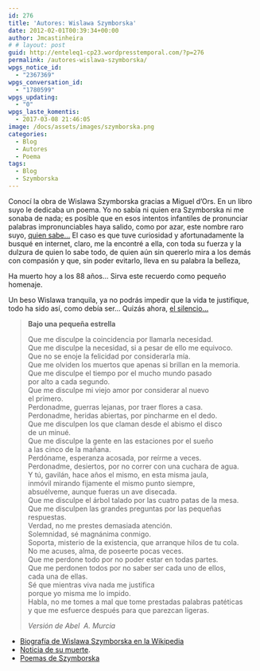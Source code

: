 ```yaml
---
id: 276
title: 'Autores: Wislawa Szymborska'
date: 2012-02-01T00:39:34+00:00
author: Jmcastinheira
# # layout: post
guid: http://enteleq1-cp23.wordpresstemporal.com/?p=276
permalink: /autores-wislawa-szymborska/
wpgs_notice_id:
  - "2367369"
wpgs_conversation_id:
  - "1780599"
wpgs_updating:
  - "0"
wpgs_laste_komentis:
  - 2017-03-08 21:46:05
image: /docs/assets/images/szymborska.png
categories:
  - Blog
  - Autores
  - Poema
tags:
  - Blog
  - Szymborska
---
```

Conocí la obra de Wislawa Szymborska gracias a Miguel d&#8217;Ors. En un libro suyo le dedicaba un poema. Yo no sabía ni quien era Szymborska ni me sonaba de nada; es posible que en esos intentos infantiles de pronunciar palabras impronunciables haya salido, como por azar, este nombre raro suyo, [quien sabe&#8230;](http://amediavoz.com/szymborska.htm#AMOR%20A%20PRIMERA%20VISTA) El caso es que tuve curiosidad y afortunadamente la busqué en internet, claro, me la encontré a ella, con toda su fuerza y la dulzura de quien lo sabe todo, de quien aún sin quererlo mira a los demás con compasión y que, sin poder evitarlo, lleva en su palabra la belleza,

Ha muerto hoy a los 88 años&#8230; Sirva este recuerdo como pequeño homenaje.

Un beso Wislawa tranquila, ya no podrás impedir que la vida te justifique, todo ha sido así, como debía ser&#8230; Quizás ahora, [el silencio&#8230;](http://amediavoz.com/szymborska.htm#LAS%20TRES%20PALABRAS%20M%C3%81S%20EXTRA%C3%91AS)

> **Bajo una pequeña estrella**
> 
> Que me disculpe la coincidencia por llamarla necesidad.  
> Que me disculpe la necesidad, si a pesar de ello me equivoco.  
> Que no se enoje la felicidad por considerarla mía.  
> Que me olviden los muertos que apenas si brillan en la memoria.  
> Que me disculpe el tiempo por el mucho mundo pasado  
> por alto a cada segundo.  
> Que me disculpe mi viejo amor por considerar al nuevo  
> el primero.  
> Perdonadme, guerras lejanas, por traer flores a casa.  
> Perdonadme, heridas abiertas, por pincharme en el dedo.  
> Que me disculpen los que claman desde el abismo el disco  
> de un minué.  
> Que me disculpe la gente en las estaciones por el sueño  
> a las cinco de la mañana.  
> Perdóname, esperanza acosada, por reírme a veces.  
> Perdonadme, desiertos, por no correr con una cuchara de agua.  
> Y tú, gavilán, hace años el mismo, en esta misma jaula,  
> inmóvil mirando fijamente el mismo punto siempre,  
> absuélveme, aunque fueras un ave disecada.  
> Que me disculpe el árbol talado por las cuatro patas de la mesa.  
> Que me disculpen las grandes preguntas por las pequeñas  
> respuestas.  
> Verdad, no me prestes demasiada atención.  
> Solemnidad, sé magnánima conmigo.  
> Soporta, misterio de la existencia, que arranque hilos de tu cola.  
> No me acuses, alma, de poseerte pocas veces.  
> Que me perdone todo por no poder estar en todas partes.  
> Que me perdonen todos por no saber ser cada uno de ellos,  
> cada una de ellas.  
> Sé que mientras viva nada me justifica  
> porque yo misma me lo impido.  
> Habla, no me tomes a mal que tome prestadas palabras patéticas  
> y que me esfuerce después para que parezcan ligeras.
> 
> _Versión de Abel  A. Murcia_

  * [Biografía de Wislawa Szymborska en la Wikipedia](https://encrypted.google.com/url?sa=t&rct=j&q=wislawa%20szymborska&source=web&cd=4&ved=0CEkQFjAD&url=http%3A%2F%2Fes.wikipedia.org%2Fwiki%2FWis%25C5%2582awa_Szymborska&ei=a-4qT9DoKsaBOuXh7Z0O&usg=AFQjCNGCriV_JogotNoHuq1bWQBDv4vwPQ&sig2=0pH4stcQ1tE8-NqsTTKmDQ&cad=rja)
  * [Noticia de su muerte](http://www.milenio.com/cdb/doc/impreso/9106037).
  * [Poemas de Szymborska](http://amediavoz.com/szymborska.htm)